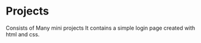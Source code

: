 # Projects
Consists of Many mini projects
It contains a simple login page created with html and css.
